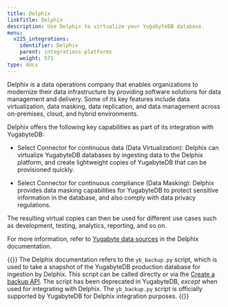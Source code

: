 ```yaml
---
title: Delphix
linkTitle: Delphix
description: Use Delphix to virtualize your YugabyteDB database.
menu:
  v225_integrations:
    identifier: Delphix
    parent: integrations-platforms
    weight: 571
type: docs
---
```


Delphix is a data operations company that enables organizations to modernize their data infrastructure by providing software solutions for data management and delivery. Some of its key features include data virtualization, data masking, data replication, and data management across on-premises, cloud, and hybrid environments.

Delphix offers the following key capabilities as part of its integration with YugabyteDB:

- Select Connector for continuous data (Data Virtualization): Delphix can virtualize YugabyteDB databases by ingesting data to the Delphix platform, and create lightweight copies of YugabyteDB that can be provisioned quickly.

- Select Connector for continuous compliance (Data Masking): Delphix provides data masking capabilities for YugabyteDB to protect sensitive information in the database, and also comply with data privacy regulations.

The resulting virtual copies can then be used for different use cases such as development, testing, analytics, reporting, and so on.

For more information, refer to [Yugabyte data sources](https://cd.delphix.com/docs/latest/yugabyte-data-sources) in the Delphix documentation.

{{<note title="Support for yb_backup.py script in Delphix integrations">}}
The Delphix documentation refers to the `yb_backup.py` script, which is used to take a snapshot of the YugabyteDB production database for ingestion by Delphix. This script can be called directly or via the [Create a backup API](https://api-docs.yugabyte.com/docs/yugabyte-platform/2d87d8d6901ad-create-a-backup-v2). The script has been deprecated in YugabyteDB, _except_ when used for integrating with Delphix. The `yb_backup.py` script is officially supported by YugabyteDB for Delphix integration purposes.
{{</note>}}
